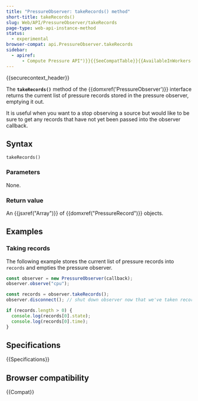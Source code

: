 ```yaml
---
title: "PressureObserver: takeRecords() method"
short-title: takeRecords()
slug: Web/API/PressureObserver/takeRecords
page-type: web-api-instance-method
status:
  - experimental
browser-compat: api.PressureObserver.takeRecords
sidebar:
  - apiref:
      - Compute Pressure API")}}{{SeeCompatTable}}{{AvailableInWorkers("window_and_worker_except_service
---
```


{{securecontext_header}}

The **`takeRecords()`** method of the {{domxref('PressureObserver')}} interface returns the current list of pressure records stored in the pressure observer, emptying it out.

It is useful when you want to a stop observing a source but would like to be sure to get any records that have not yet been passed into the observer callback.

## Syntax

```js-nolint
takeRecords()
```

### Parameters

None.

### Return value

An {{jsxref("Array")}} of {{domxref("PressureRecord")}} objects.

## Examples

### Taking records

The following example stores the current list of pressure records into `records` and empties the pressure observer.

```js
const observer = new PressureObserver(callback);
observer.observe("cpu");

const records = observer.takeRecords();
observer.disconnect(); // shut down observer now that we've taken records

if (records.length > 0) {
  console.log(records[0].state);
  console.log(records[0].time);
}
```

## Specifications

{{Specifications}}

## Browser compatibility

{{Compat}}
